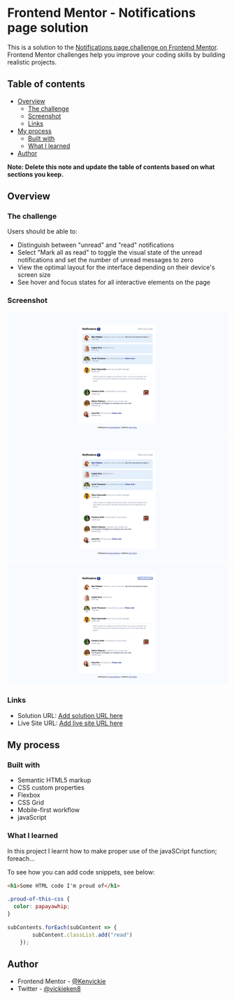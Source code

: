 # Frontend Mentor - Notifications page solution

This is a solution to the [Notifications page challenge on Frontend Mentor](https://www.frontendmentor.io/challenges/notifications-page-DqK5QAmKbC). Frontend Mentor challenges help you improve your coding skills by building realistic projects. 

## Table of contents

- [Overview](#overview)
  - [The challenge](#the-challenge)
  - [Screenshot](#screenshot)
  - [Links](#links)
- [My process](#my-process)
  - [Built with](#built-with)
  - [What I learned](#what-i-learned)
- [Author](#author)

**Note: Delete this note and update the table of contents based on what sections you keep.**

## Overview

### The challenge

Users should be able to:

- Distinguish between "unread" and "read" notifications
- Select "Mark all as read" to toggle the visual state of the unread notifications and set the number of unread messages to zero
- View the optimal layout for the interface depending on their device's screen size
- See hover and focus states for all interactive elements on the page

### Screenshot

![](./Screenshot%202023-12-26%20at%2012.53.33%20AM.png)
![](./Screenshot%202023-12-26%20at%2012.53.53%20AM.png)
![](./Screenshot%202023-12-26%20at%2012.54.13%20AM.png)

### Links

- Solution URL: [Add solution URL here](https://your-solution-url.com)
- Live Site URL: [Add live site URL here](https://your-live-site-url.com)

## My process

### Built with

- Semantic HTML5 markup
- CSS custom properties
- Flexbox
- CSS Grid
- Mobile-first workflow
- javaScript

### What I learned

In this project I learnt how to make proper use of the javaSCript function; foreach...

To see how you can add code snippets, see below:

```html
<h1>Some HTML code I'm proud of</h1>
```
```css
.proud-of-this-css {
  color: papayawhip;
}
```
```js
subContents.forEach(subContent => {
        subContent.classList.add("read")
    });
```

## Author

- Frontend Mentor - [@Kenvickie]("https://www.frontendmentor.io/profile/Kenvickie")
- Twitter - [@vickieken8](https://www.twitter.com/@vickieken8)

